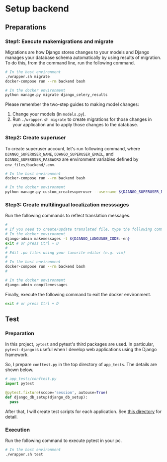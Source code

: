 # Setup backend
## Preparations
### Step1: Execute makemigrations and migrate
Migrations are how Django stores changes to your models and Django manages your database schema automatically by using results of migration. To do this, from the command line, run the following command.

```bash
# In the host environment
./wrapper.sh migrate
docker-compose run --rm backend bash

# In the docker environment
python manage.py migrate django_celery_results
```

Please remember the two-step guides to making model changes:

1. Change your models (in `models.py`).
1. Run `./wrapper.sh migrate` to create migrations for those changes in your application and to apply those changes to the database.

### Step2: Create superuser
To create superuser account, let's run following command, where `DJANGO_SUPERUSER_NAME`, `DJANGO_SUPERUSER_EMAIL`, and `DJANGO_SUPERUSER_PASSWORD` are environment variables defined by `env_files/backend/.env`.

```bash
# In the host environment
docker-compose run --rm backend bash

# In the docker environment
python manage.py custom_createsuperuser --username ${DJANGO_SUPERUSER_NAME} --email ${DJANGO_SUPERUSER_EMAIL} --password ${DJANGO_SUPERUSER_PASSWORD}
```

### Step3: Create multilingual localization messsages
Run the following commands to reflect translation messages.

```bash
# 
# If you need to create/update translated file, type the following commands and execute them.
# In the docker environment
django-admin makemessages -l ${DJANGO_LANGUAGE_CODE:-en}
exit # or press Ctrl + D
#
# Edit .po files using your favorite editor (e.g. vim)
#
# In the host environment
docker-compose run --rm backend bash
# 

# In the docker environment
django-admin compilemessages
```

Finally, execute the following command to exit the docker environment.

```bash
exit # or press Ctrl + D
```

## Test
### Preparation
In this project, `pytest` and pytest's third packages are used. In particular, `pytest-django` is useful when I develop web applications using the Django framework.

So, I prepare `conftest.py` in the top directory of `app_tests`. The details are shown below.

```python
# app_tests/conftest.py
import pytest

@pytest.fixture(scope='session', autouse=True)
def django_db_setup(django_db_setup):
  pass
```

After that, I will create test scripts for each application. See [this directory](./src/app_tests) for detail.

### Execution
Run the following command to execute pytest in your pc.

```bash
# In the host environment
./wrapper.sh test
```